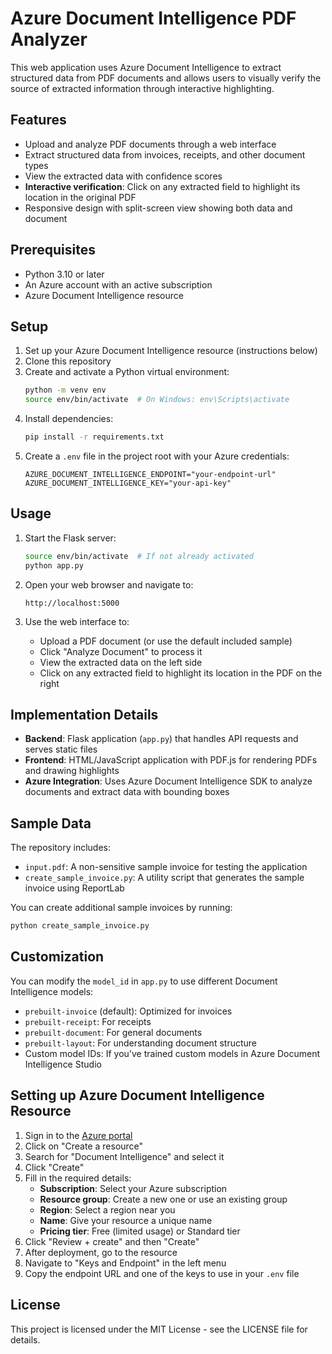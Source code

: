 # Azure Document Intelligence PDF Analyzer

This web application uses Azure Document Intelligence to extract structured data from PDF documents and allows users to visually verify the source of extracted information through interactive highlighting.

## Features

- Upload and analyze PDF documents through a web interface
- Extract structured data from invoices, receipts, and other document types
- View the extracted data with confidence scores
- **Interactive verification**: Click on any extracted field to highlight its location in the original PDF
- Responsive design with split-screen view showing both data and document

## Prerequisites

- Python 3.10 or later
- An Azure account with an active subscription
- Azure Document Intelligence resource

## Setup

1. Set up your Azure Document Intelligence resource (instructions below)
2. Clone this repository
3. Create and activate a Python virtual environment:
   ```bash
   python -m venv env
   source env/bin/activate  # On Windows: env\Scripts\activate
   ```
4. Install dependencies:
   ```bash
   pip install -r requirements.txt
   ```
5. Create a `.env` file in the project root with your Azure credentials:
   ```
   AZURE_DOCUMENT_INTELLIGENCE_ENDPOINT="your-endpoint-url"
   AZURE_DOCUMENT_INTELLIGENCE_KEY="your-api-key"
   ```

## Usage

1. Start the Flask server:
   ```bash
   source env/bin/activate  # If not already activated
   python app.py
   ```

2. Open your web browser and navigate to:
   ```
   http://localhost:5000
   ```

3. Use the web interface to:
   - Upload a PDF document (or use the default included sample)
   - Click "Analyze Document" to process it
   - View the extracted data on the left side
   - Click on any extracted field to highlight its location in the PDF on the right

## Implementation Details

- **Backend**: Flask application (`app.py`) that handles API requests and serves static files
- **Frontend**: HTML/JavaScript application with PDF.js for rendering PDFs and drawing highlights
- **Azure Integration**: Uses Azure Document Intelligence SDK to analyze documents and extract data with bounding boxes

## Sample Data

The repository includes:
- `input.pdf`: A non-sensitive sample invoice for testing the application
- `create_sample_invoice.py`: A utility script that generates the sample invoice using ReportLab

You can create additional sample invoices by running:
```bash
python create_sample_invoice.py
```

## Customization

You can modify the `model_id` in `app.py` to use different Document Intelligence models:
- `prebuilt-invoice` (default): Optimized for invoices
- `prebuilt-receipt`: For receipts
- `prebuilt-document`: For general documents
- `prebuilt-layout`: For understanding document structure
- Custom model IDs: If you've trained custom models in Azure Document Intelligence Studio

## Setting up Azure Document Intelligence Resource

1. Sign in to the [Azure portal](https://portal.azure.com)
2. Click on "Create a resource"
3. Search for "Document Intelligence" and select it
4. Click "Create"
5. Fill in the required details:
   - **Subscription**: Select your Azure subscription
   - **Resource group**: Create a new one or use an existing group
   - **Region**: Select a region near you
   - **Name**: Give your resource a unique name
   - **Pricing tier**: Free (limited usage) or Standard tier
6. Click "Review + create" and then "Create"
7. After deployment, go to the resource
8. Navigate to "Keys and Endpoint" in the left menu
9. Copy the endpoint URL and one of the keys to use in your `.env` file

## License

This project is licensed under the MIT License - see the LICENSE file for details.